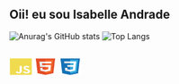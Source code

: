 ## Oii! eu sou Isabelle Andrade
![Anurag's GitHub stats](https://github-readme-stats.vercel.app/api?username=isabelleandrade&show_icons=true&theme=dracula)
![Top Langs](https://github-readme-stats.vercel.app/api/top-langs/?username=isabelleandrade&layout=compact&theme=dracula)

<div style="display: inline_block"><br>
  <img align="center" alt="isa-Js" height="30" width="40" src="https://raw.githubusercontent.com/devicons/devicon/master/icons/javascript/javascript-plain.svg">
  <img align="center" alt="isa-HTML" height="30" width="40" src="https://raw.githubusercontent.com/devicons/devicon/master/icons/html5/html5-original.svg">
  <img align="center" alt="isa-CSS" height="30" width="40" src="https://raw.githubusercontent.com/devicons/devicon/master/icons/css3/css3-original.svg">
</div>
